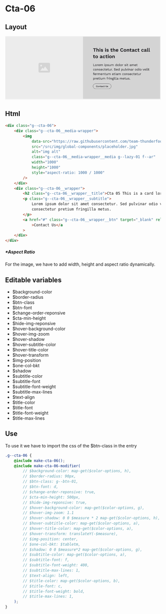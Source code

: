 # Cta-06

## Layout

![alt text][cta-06]

[cta-06]: /src/img/global-components/cta/cta-06.jpg

## Html

```html
<div class="g--cta-06">
    <div class="g--cta-06__media-wrapper">
        <img
            data-src="https://raw.githubusercontent.com/team-thunderfoot/ui/main/src/img/global-components/img-placeholder.jpg"
            src="/src/img/global-components/placeholder.jpg"
            alt="img alt"
            class="g--cta-06__media-wrapper__media g--lazy-01 f--ar"
            width="1000"
            height="1000"
            style="aspect-ratio: 1000 / 1000"
        />
    </div>
    <div class="g--cta-06__wrapper">
        <h2 class="g--cta-06__wrapper__title">Cta 05 This is a card lorem ispum dolor sit</h2>
        <p class="g--cta-06__wrapper__subtitle">
            Lorem ipsum dolor sit amet consectetur. Sed pulvinar odio velit fermentum etiam
            consectetur pretium fringilla metus.
        </p>
        <a href="#" class="g--cta-06__wrapper__btn" target="_blank" rel="noopener noreferrer"
            >Contact Us</a
        >
    </div>
</div>
```

##### \*Aspect Ratio

For the image, we have to add width, height and aspect ratio dynamically.

## Editable variables

-   $background-color
-   $border-radius
-   $btn-class
-   $btn-font
-   $change-order-reponsive
-   $cta-min-height
-   $hide-img-reponsive
-   $hover-background-color
-   $hover-img-zoom
-   $hover-shadow
-   $hover-subtitle-color
-   $hover-title-color
-   $hover-transform
-   $img-position
-   $one-col-bkt
-   $shadow
-   $subtitle-color
-   $subtitle-font
-   $subtitle-font-weight
-   $subtitle-max-lines
-   $text-align
-   $title-color
-   $title-font
-   $title-font-weight
-   $title-max-lines

## Use

To use it we have to import the css of the $btn-class in the entry

```scss
.g--cta-06 {
    @include make-cta-06();
    @include make-cta-06-modifier(
        // $background-color: map-get($color-options, h),
        // $border-radius: 90px,
        // $btn-class: g--btn-01,
        // $btn-font: d,
        // $change-order-reponsive: true,
        // $cta-min-height: 500px,
        // $hide-img-reponsive: true,
        // $hover-background-color: map-get($color-options, g),
        // $hover-img-zoom: 1.1
        // $hover-shadow: 0 0 $measure * 2 map-get($color-options, h),
        // $hover-subtitle-color: map-get($color-options, a),
        // $hover-title-color: map-get($color-options, a),
        // $hover-transform: translateY(-$measure),
        // $img-position: center,
        // $one-col-bkt: $tabletm,
        // $shadow: 0 0 $measure*2 map-get($color-options, g),
        // $subtitle-color: map-get($color-options, a),
        // $subtitle-font: f,
        // $subtitle-font-weight: 400,
        // $subtitle-max-lines: 1,
        // $text-align: left,
        // $title-color: map-get($color-options, b),
        // $title-font: c,
        // $title-font-weight: bold,
        // $title-max-lines: 1,
    );
}
```
